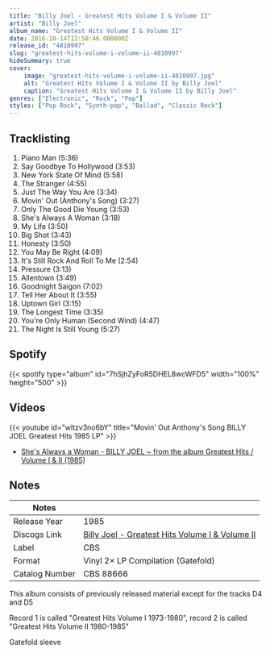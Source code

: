 ```yaml
---
title: "Billy Joel - Greatest Hits Volume I & Volume II"
artist: "Billy Joel"
album_name: "Greatest Hits Volume I & Volume II"
date: 2016-10-14T12:58:46.000000Z
release_id: "4810997"
slug: "greatest-hits-volume-i-volume-ii-4810997"
hideSummary: true
cover:
    image: "greatest-hits-volume-i-volume-ii-4810997.jpg"
    alt: "Greatest Hits Volume I & Volume II by Billy Joel"
    caption: "Greatest Hits Volume I & Volume II by Billy Joel"
genres: ["Electronic", "Rock", "Pop"]
styles: ["Pop Rock", "Synth-pop", "Ballad", "Classic Rock"]
---
```


## Tracklisting
1. Piano Man (5:36)
2. Say Goodbye To Hollywood (3:53)
3. New York State Of Mind (5:58)
4. The Stranger (4:55)
5. Just The Way You Are (3:34)
6. Movin' Out (Anthony's Song) (3:27)
7. Only The Good Die Young (3:53)
8. She's Always A Woman (3:18)
9. My Life (3:50)
10. Big Shot (3:43)
11. Honesty (3:50)
12. You May Be Right (4:09)
13. It's Still Rock And Roll To Me (2:54)
14. Pressure (3:13)
15. Allentown (3:49)
16. Goodnight Saigon (7:02)
17. Tell Her About It (3:55)
18. Uptown Girl (3:15)
19. The Longest Time (3:35)
20. You're Only Human (Second Wind) (4:47)
21. The Night Is Still Young (5:27)


## Spotify
{{< spotify type="album" id="7hSjhZyFoR5DHEL8wcWFD5" width="100%" height="500" >}}



## Videos
{{< youtube id="wltzv3no6bY" title="Movin' Out Anthony's Song BILLY JOEL Greatest Hits 1985 LP" >}}
- [She's Always a Woman - BILLY JOEL ~ from the album Greatest Hits / Volume I & II (1985)](https://www.youtube.com/watch?v=8mCmCvZ7dLA)

## Notes
| Notes          |             |
| ---------------| ----------- |
| Release Year   | 1985 |
| Discogs Link   | [Billy Joel - Greatest Hits Volume I & Volume II](https://www.discogs.com/release/4810997-Billy-Joel-Greatest-Hits-Volume-I-Volume-II) |
| Label          | CBS |
| Format         | Vinyl 2× LP Compilation (Gatefold) |
| Catalog Number | CBS 88666 |

This album consists of previously released material except for the tracks D4 and D5

Record 1 is called "Greatest Hits Volume I 1973-1980", record 2 is called "Greatest Hits Volume II 1980-1985"

Gatefold sleeve

